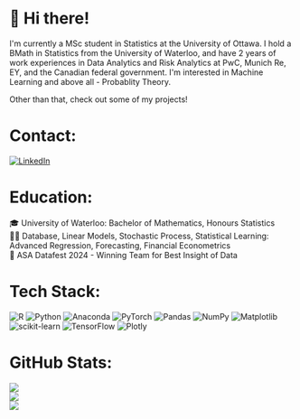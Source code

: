 # 👋 Hi there!  

I'm currently a MSc student in Statistics at the University of Ottawa. I hold a BMath in Statistics from the University of Waterloo, and have 2 years of work experiences in Data Analytics and Risk Analytics at PwC, Munich Re, EY, and the Canadian federal government. I'm interested in Machine Learning and above all - Probablity Theory. 

Other than that, check out some of my projects!

# Contact:
[![LinkedIn](https://img.shields.io/badge/LinkedIn-%230077B5.svg?logo=linkedin&logoColor=white)](https://linkedin.com/in/maya-le-376880203/) 

# Education: 
 🎓 University of Waterloo: Bachelor of Mathematics, Honours Statistics  
 👨‍💻 Database, Linear Models, Stochastic Process, Statistical Learning: Advanced Regression, Forecasting, Financial Econometrics  
 🏅 ASA Datafest 2024 - Winning Team for Best Insight of Data

# Tech Stack:
![R](https://img.shields.io/badge/r-%23276DC3.svg?style=for-the-badge&logo=r&logoColor=white) ![Python](https://img.shields.io/badge/python-3670A0?style=for-the-badge&logo=python&logoColor=ffdd54) ![Anaconda](https://img.shields.io/badge/Anaconda-%2344A833.svg?style=for-the-badge&logo=anaconda&logoColor=white) ![PyTorch](https://img.shields.io/badge/PyTorch-%23EE4C2C.svg?style=for-the-badge&logo=PyTorch&logoColor=white) ![Pandas](https://img.shields.io/badge/pandas-%23150458.svg?style=for-the-badge&logo=pandas&logoColor=white) ![NumPy](https://img.shields.io/badge/numpy-%23013243.svg?style=for-the-badge&logo=numpy&logoColor=white) ![Matplotlib](https://img.shields.io/badge/Matplotlib-%23ffffff.svg?style=for-the-badge&logo=Matplotlib&logoColor=black) ![scikit-learn](https://img.shields.io/badge/scikit--learn-%23F7931E.svg?style=for-the-badge&logo=scikit-learn&logoColor=white) ![TensorFlow](https://img.shields.io/badge/TensorFlow-%23FF6F00.svg?style=for-the-badge&logo=TensorFlow&logoColor=white) ![Plotly](https://img.shields.io/badge/Plotly-%233F4F75.svg?style=for-the-badge&logo=plotly&logoColor=white)  

# GitHub Stats:
![](https://github-readme-stats.vercel.app/api?username=sparrowazu&theme=dark&hide_border=false&include_all_commits=false&count_private=false)<br/>
![](https://github-readme-streak-stats.herokuapp.com/?user=sparrowazu&theme=dark&hide_border=false)<br/>
![](https://github-readme-stats.vercel.app/api/top-langs/?username=sparrowazu&theme=dark&hide_border=false&include_all_commits=false&count_private=false&layout=compact)





